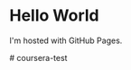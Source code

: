 <!DOCTYPE html>
<html>
<body>
<h1>Hello World</h1>
<p>I'm hosted with GitHub Pages.</p>
</body>
</html>
# coursera-test